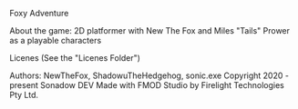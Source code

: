 Foxy Adventure

About the game:
2D platformer with New The Fox and Miles "Tails" Prower as a playable characters

Licenes (See the "Licenes Folder")

Authors:
NewTheFox, ShadowuTheHedgehog, sonic.exe
Copyright 2020 - present Sonadow DEV
Made with FMOD Studio by Firelight Technologies Pty Ltd.
